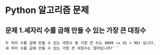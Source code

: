 # Python 알고리즘 문제

## 문제 1.세자리 수를 곱해 만들 수 있는 가장 큰 대칭수
```앞에서부터 읽을 때나 뒤에서부터 읽을 때나 모양이 같은 수를 대칭수라고 부릅니다.
두 자리 수를 곱해 만들 수 있는 대칭수 중 가장 큰 수는 9009 (= 91 × 99) 입니다.
세 자리 수를 곱해 만들 수 있는 가장 큰 대칭수는 얼마입니까?```

